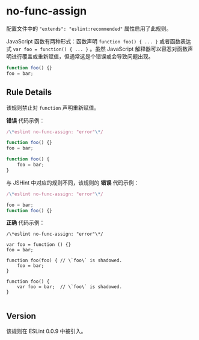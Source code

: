 # no-func-assign

配置文件中的 `"extends": "eslint:recommended"` 属性启用了此规则。

JavaScript 函数有两种形式：函数声明 `function foo() { ... }` 或者函数表达式 `var foo = function() { ... }` 。虽然 JavaScript 解释器可以容忍对函数声明进行覆盖或重新赋值，但通常这是个错误或会导致问题出现。

``` js
function foo() {}
foo = bar;


```

Rule Details[](#rule-details)
-----------------------------
该规则禁止对 `function` 声明重新赋值。

**错误** 代码示例：

``` js
/\*eslint no-func-assign: "error"\*/

function foo() {}
foo = bar;

function foo() {
    foo = bar;
}


```

与 JSHint 中对应的规则不同，该规则的 **错误** 代码示例：

``` js
/\*eslint no-func-assign: "error"\*/

foo = bar;
function foo() {}


```

**正确** 代码示例：

```
/\*eslint no-func-assign: "error"\*/

var foo = function () {}
foo = bar;

function foo(foo) { // \`foo\` is shadowed.
    foo = bar;
}

function foo() {
    var foo = bar;  // \`foo\` is shadowed.
}


```

Version[](#version)
-------------------

该规则在 ESLint 0.0.9 中被引入。
